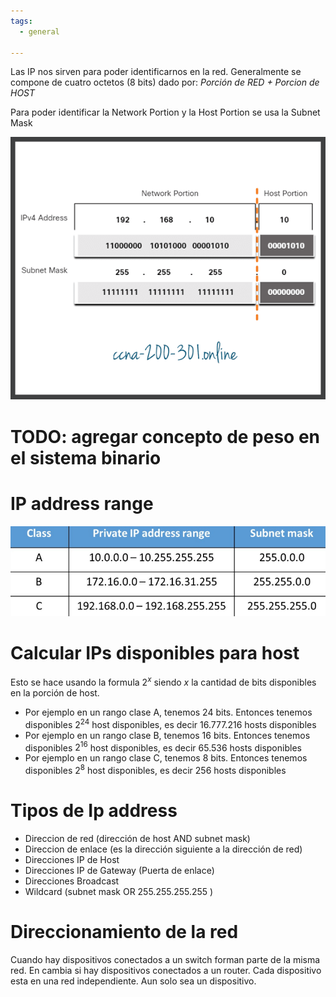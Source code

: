 ```yaml
---
tags:
  - general
  
---
```


Las IP nos sirven para poder identificarnos en la red. Generalmente se compone de cuatro octetos (8 bits) dado por: 
_Porción de RED + Porcion de HOST_

Para poder identificar la Network Portion  y la Host Portion se usa la Subnet Mask

![](_anexos_/Associating-an-IPv4-Address-with-its-Subnet-Mask.png)

# TODO: agregar concepto de peso en el sistema binario

# IP address range
![](_anexos_/ip-classes.png)

# Calcular IPs disponibles para host
Esto se hace usando la formula $2^{x}$ siendo $x$ la cantidad de bits disponibles en la porción de host. 
- Por ejemplo en un rango clase A, tenemos 24 bits. Entonces tenemos disponibles $2^{24}$ host disponibles, es decir $16.777.216$ hosts disponibles
- Por ejemplo en un rango clase B, tenemos 16 bits. Entonces tenemos disponibles $2^{16}$ host disponibles, es decir $65.536$ hosts disponibles
- Por ejemplo en un rango clase C, tenemos 8 bits. Entonces tenemos disponibles $2^8$ host disponibles, es decir $256$ hosts disponibles

# Tipos de Ip address
- Direccion de red  (dirección de host AND subnet mask)
- Direccion de enlace (es la dirección siguiente a la dirección de red)
- Direcciones IP de Host
- Direcciones IP de Gateway (Puerta de enlace)
- Direcciones Broadcast
- Wildcard (subnet mask OR 255.255.255.255 )

# Direccionamiento de la red
Cuando hay dispositivos conectados a un switch forman parte de la misma red.
En cambia si hay dispositivos conectados a un router. Cada dispositivo esta en una red independiente. Aun solo sea un dispositivo.
